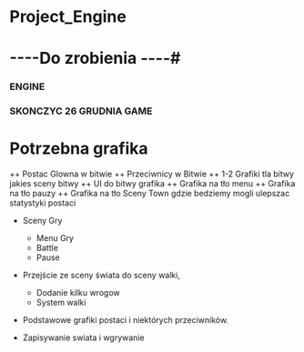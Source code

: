 # Project_Engine

# ----Do zrobienia ----#

### ENGINE ###



### SKONCZYC 26 GRUDNIA GAME ###
# Potrzebna grafika #
++ Postac Glowna w bitwie
++ Przeciwnicy w Bitwie
++ 1-2 Grafiki tla bitwy jakies sceny bitwy
++ UI do bitwy grafika 
++ Grafika na tło menu
++ Grafika na tło pauzy
++ Grafika na tło Sceny Town gdzie bedziemy mogli ulepszac statystyki postaci


- Sceny Gry
  + Menu Gry 
  + Battle
  + Pause
  
- Przejście ze sceny świata do sceny walki,
  + Dodanie kilku wrogow
  + System walki 
- Podstawowe grafiki postaci i niektórych przeciwników.
- Zapisywanie swiata i wgrywanie
